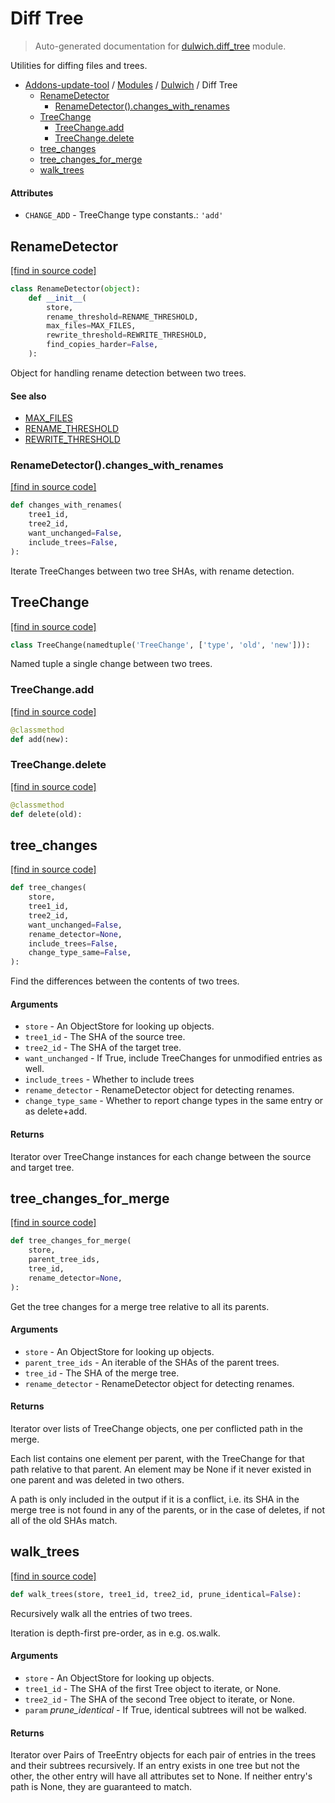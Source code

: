 # Diff Tree

> Auto-generated documentation for [dulwich.diff_tree](https://github.com/alchem1ster/AddOns-Update-Tool/blob/master/dulwich/diff_tree.py) module.

Utilities for diffing files and trees.

- [Addons-update-tool](../README.md#addons-update-tool) / [Modules](../MODULES.md#addons-update-tool-modules) / [Dulwich](index.md#dulwich) / Diff Tree
    - [RenameDetector](#renamedetector)
        - [RenameDetector().changes_with_renames](#renamedetectorchanges_with_renames)
    - [TreeChange](#treechange)
        - [TreeChange.add](#treechangeadd)
        - [TreeChange.delete](#treechangedelete)
    - [tree_changes](#tree_changes)
    - [tree_changes_for_merge](#tree_changes_for_merge)
    - [walk_trees](#walk_trees)

#### Attributes

- `CHANGE_ADD` - TreeChange type constants.: `'add'`

## RenameDetector

[[find in source code]](https://github.com/alchem1ster/AddOns-Update-Tool/blob/master/dulwich/diff_tree.py#L403)

```python
class RenameDetector(object):
    def __init__(
        store,
        rename_threshold=RENAME_THRESHOLD,
        max_files=MAX_FILES,
        rewrite_threshold=REWRITE_THRESHOLD,
        find_copies_harder=False,
    ):
```

Object for handling rename detection between two trees.

#### See also

- [MAX_FILES](#max_files)
- [RENAME_THRESHOLD](#rename_threshold)
- [REWRITE_THRESHOLD](#rewrite_threshold)

### RenameDetector().changes_with_renames

[[find in source code]](https://github.com/alchem1ster/AddOns-Update-Tool/blob/master/dulwich/diff_tree.py#L620)

```python
def changes_with_renames(
    tree1_id,
    tree2_id,
    want_unchanged=False,
    include_trees=False,
):
```

Iterate TreeChanges between two tree SHAs, with rename detection.

## TreeChange

[[find in source code]](https://github.com/alchem1ster/AddOns-Update-Tool/blob/master/dulwich/diff_tree.py#L56)

```python
class TreeChange(namedtuple('TreeChange', ['type', 'old', 'new'])):
```

Named tuple a single change between two trees.

### TreeChange.add

[[find in source code]](https://github.com/alchem1ster/AddOns-Update-Tool/blob/master/dulwich/diff_tree.py#L59)

```python
@classmethod
def add(new):
```

### TreeChange.delete

[[find in source code]](https://github.com/alchem1ster/AddOns-Update-Tool/blob/master/dulwich/diff_tree.py#L63)

```python
@classmethod
def delete(old):
```

## tree_changes

[[find in source code]](https://github.com/alchem1ster/AddOns-Update-Tool/blob/master/dulwich/diff_tree.py#L166)

```python
def tree_changes(
    store,
    tree1_id,
    tree2_id,
    want_unchanged=False,
    rename_detector=None,
    include_trees=False,
    change_type_same=False,
):
```

Find the differences between the contents of two trees.

#### Arguments

- `store` - An ObjectStore for looking up objects.
- `tree1_id` - The SHA of the source tree.
- `tree2_id` - The SHA of the target tree.
- `want_unchanged` - If True, include TreeChanges for unmodified entries
  as well.
- `include_trees` - Whether to include trees
- `rename_detector` - RenameDetector object for detecting renames.
- `change_type_same` - Whether to report change types in the same
  entry or as delete+add.

#### Returns

Iterator over TreeChange instances for each change between the
  source and target tree.

## tree_changes_for_merge

[[find in source code]](https://github.com/alchem1ster/AddOns-Update-Tool/blob/master/dulwich/diff_tree.py#L246)

```python
def tree_changes_for_merge(
    store,
    parent_tree_ids,
    tree_id,
    rename_detector=None,
):
```

Get the tree changes for a merge tree relative to all its parents.

#### Arguments

- `store` - An ObjectStore for looking up objects.
- `parent_tree_ids` - An iterable of the SHAs of the parent trees.
- `tree_id` - The SHA of the merge tree.
- `rename_detector` - RenameDetector object for detecting renames.

#### Returns

Iterator over lists of TreeChange objects, one per conflicted path
in the merge.

Each list contains one element per parent, with the TreeChange for that
path relative to that parent. An element may be None if it never
existed in one parent and was deleted in two others.

A path is only included in the output if it is a conflict, i.e. its SHA
in the merge tree is not found in any of the parents, or in the case of
deletes, if not all of the old SHAs match.

## walk_trees

[[find in source code]](https://github.com/alchem1ster/AddOns-Update-Tool/blob/master/dulwich/diff_tree.py#L124)

```python
def walk_trees(store, tree1_id, tree2_id, prune_identical=False):
```

Recursively walk all the entries of two trees.

Iteration is depth-first pre-order, as in e.g. os.walk.

#### Arguments

- `store` - An ObjectStore for looking up objects.
- `tree1_id` - The SHA of the first Tree object to iterate, or None.
- `tree2_id` - The SHA of the second Tree object to iterate, or None.
- `param` *prune_identical* - If True, identical subtrees will not be walked.

#### Returns

Iterator over Pairs of TreeEntry objects for each pair of entries
  in the trees and their subtrees recursively. If an entry exists in one
  tree but not the other, the other entry will have all attributes set
  to None. If neither entry's path is None, they are guaranteed to
  match.
